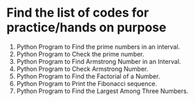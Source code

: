 # Find the list of codes for practice/hands on purpose

1. Python Program to Find the prime numbers in an interval.
2. Python Program to Check the prime number.
3. Python Program to Find Armstrong Number in an Interval.
4. Python Program to Check Armstrong Number.
5. Python Program to Find the Factorial of a Number.
6. Python Program to Print the Fibonacci sequence.
7. Python Program to Find the Largest Among Three Numbers.